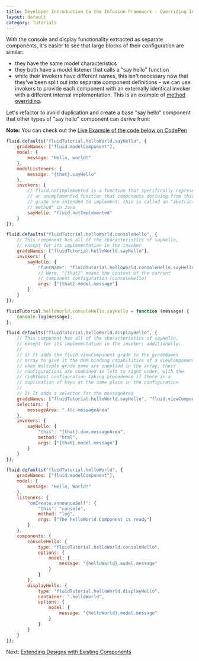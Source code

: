 ```yaml
---
title: Developer Introduction to the Infusion Framework - Overriding Invokers and Refactoring
layout: default
category: Tutorials
---
```


With the console and display functionality extracted as separate components, it's easier to see that large blocks of
their configuration are similar:

* they have the same model characteristics
* they both have a model listener that calls a "say hello" function
* while their invokers have different names, this isn't necessary now that they've been split out into separate
  component definitions - we can use invokers to provide each component with an externally identical invoker with a
  different internal implementation. This is an example of [method overriding](https://en.wikipedia.org/wiki/Method_overriding).

Let's refactor to avoid duplication and create a base "say hello" component that other types of "say hello" component
can derive from:

<div class="infusion-docs-note"><strong>Note:</strong> You can check out the <a
href="http://codepen.io/waharnum/pen/bgBbOm?editors=1111">Live Example of the code below on CodePen</a></div>

``` javascript
fluid.defaults("fluidTutorial.helloWorld.sayHello", {
    gradeNames: ["fluid.modelComponent"],
    model: {
        message: "Hello, world!"
    },
    modelListeners: {
        message: "{that}.sayHello"
    },
    invokers: {
        // fluid.notImplemented is a function that specifically represents
        // an unimplemented function that components deriving from this
        // grade are intended to implement; this is called an "abstract
        // method" in Java
        sayHello: "fluid.notImplemented"
    }
});

fluid.defaults("fluidTutorial.helloWorld.consoleHello", {
    // This component has all of the characteristics of sayHello,
    // except for its implementation in the invoker
    gradeNames: ["fluidTutorial.helloWorld.sayHello"],
    invokers: {
        sayHello: {
            "funcName": "fluidTutorial.helloWorld.consoleHello.sayHello",
            // Here, "{that}" means the context of the current
            // component configuration (consoleHello)
            args: ["{that}.model.message"]
        }
    }
});

fluidTutorial.helloWorld.consoleHello.sayHello = function (message) {
    console.log(message);
};

fluid.defaults("fluidTutorial.helloWorld.displayHello", {
    // This component has all of the characteristics of sayHello,
    // except for its implementation in the invoker; additionally:
    //
    // 1) It adds the fluid.viewComponent grade to the gradeNames
    // array to give it the DOM binding capabilities of a viewComponent;
    // when multiple grade name are supplied in the array, their
    // configurations are combined in left to right order, with the
    // rightmost configuration taking precedence if there is a
    // duplication of keys at the same place in the configuration
    //
    // 2) It adds a selector for the messageArea
    gradeNames: ["fluidTutorial.helloWorld.sayHello", "fluid.viewComponent"],
    selectors: {
        messageArea: ".flc-messageArea"
    },
    invokers: {
        sayHello: {
            "this": "{that}.dom.messageArea",
            method: "html",
            args: ["{that}.model.message"]
        }
    }
});

fluid.defaults("fluidTutorial.helloWorld", {
    gradeNames: ["fluid.modelComponent"],
    model: {
        message: "Hello, World!"
    },
    listeners: {
        "onCreate.announceSelf": {
            "this": "console",
            method: "log",
            args: ["The helloWorld Component is ready"]
        }
    },
    components: {
        consoleHello: {
            type: "fluidTutorial.helloWorld.consoleHello",
            options: {
                model: {
                    message: "{helloWorld}.model.message"
                }
            }
        },
        displayHello: {
            type: "fluidTutorial.helloWorld.displayHello",
            container: ".helloWorld",
            options: {
                model: {
                    message: "{helloWorld}.model.message"
                }
            }
        }
    }
});
```

Next: [Extending Designs with Existing Components](DeveloperIntroductionToInfusionFramework-ExtendingDesignsWithExistingComponents.md)
